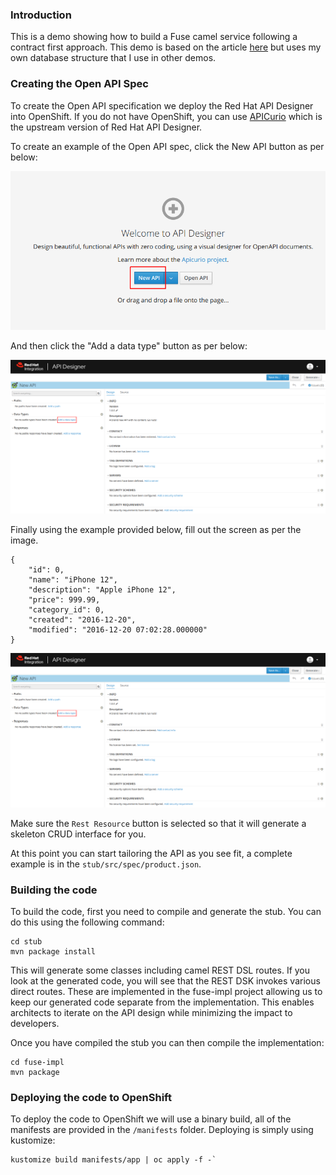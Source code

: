 ### Introduction

This is a demo showing how to build a Fuse camel service following a contract first approach. This demo is based on the article [here](https://developers.redhat.com/blog/2019/07/09/api-first-design-with-openapi-and-red-hat-fuse) but uses my own database structure that I use in other demos.

### Creating the Open API Spec

To create the Open API specification we deploy the Red Hat API Designer into OpenShift. If you do not have OpenShift, you can use [APICurio](https://www.apicur.io/apicurito/pwa/) which is the upstream version of Red Hat API Designer.

To create an example of the Open API spec, click the New API button as per below:

![API Designer New API](https://raw.githubusercontent.com/gnunn1/product-catalog-fuse/master/docs/img/apidesigner-newapi.png)

And then click the "Add a data type" button as per below:

![API Designer New Data Type](https://raw.githubusercontent.com/gnunn1/product-catalog-fuse/master/docs/img/apidesigner-adddatatype.png)

Finally using the example provided below, fill out the screen as per the image.

```
{
    "id": 0,
    "name": "iPhone 12",
    "description": "Apple iPhone 12",
    "price": 999.99,
    "category_id": 0,
    "created": "2016-12-20",
    "modified": "2016-12-20 07:02:28.000000"
}
```

![API Designer New Data Type Example](https://raw.githubusercontent.com/gnunn1/product-catalog-fuse/master/docs/img/apidesigner-adddatatype.png)

Make sure the `Rest Resource` button is selected so that it will generate a skeleton CRUD interface for you.

At this point you can start tailoring the API as you see fit, a complete example is in the `stub/src/spec/product.json`.

### Building the code

To build the code, first you need to compile and generate the stub. You can do this using the following command:

```
cd stub
mvn package install
```

This will generate some classes including camel REST DSL routes. If you look at the generated code, you will see that the REST DSK invokes various direct routes. These are implemented in the fuse-impl project allowing us to keep our generated code separate from the implementation. This enables architects to iterate on the API design while minimizing the impact to developers.

Once you have compiled the stub you can then compile the implementation:

```
cd fuse-impl
mvn package
```

### Deploying the code to OpenShift

To deploy the code to OpenShift we will use a binary build, all of the manifests are provided in the `/manifests` folder. Deploying is simply using kustomize:

```
kustomize build manifests/app | oc apply -f -`